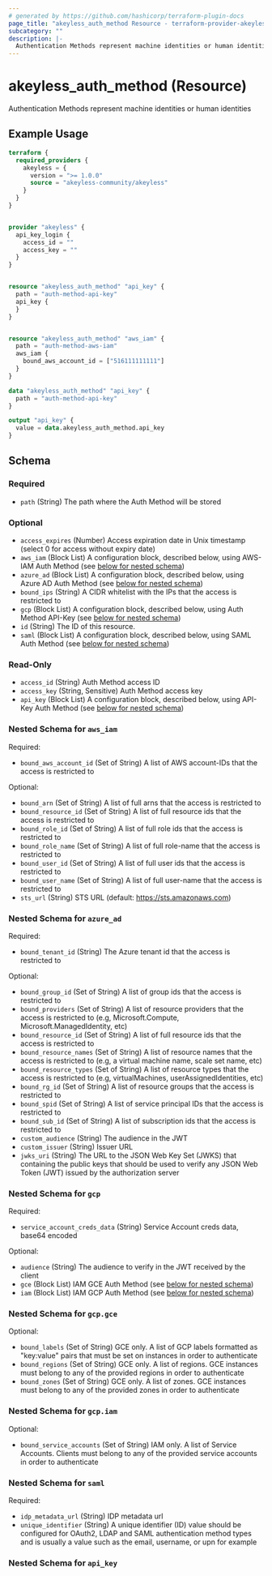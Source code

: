 ```yaml
---
# generated by https://github.com/hashicorp/terraform-plugin-docs
page_title: "akeyless_auth_method Resource - terraform-provider-akeyless"
subcategory: ""
description: |-
  Authentication Methods represent machine identities or human identities
---
```


# akeyless_auth_method (Resource)

Authentication Methods represent machine identities or human identities

## Example Usage

```terraform
terraform {
  required_providers {
    akeyless = {
      version = ">= 1.0.0"
      source = "akeyless-community/akeyless"
    }
  }
}


provider "akeyless" {
  api_key_login {
    access_id = ""
    access_key = ""
  }
}


resource "akeyless_auth_method" "api_key" {
  path = "auth-method-api-key"
  api_key {
  }
}


resource "akeyless_auth_method" "aws_iam" {
  path = "auth-method-aws-iam"
  aws_iam {
    bound_aws_account_id = ["516111111111"]
  }
}

data "akeyless_auth_method" "api_key" {
  path = "auth-method-api-key"
}

output "api_key" {
  value = data.akeyless_auth_method.api_key
}
```

<!-- schema generated by tfplugindocs -->
## Schema

### Required

- `path` (String) The path where the Auth Method will be stored

### Optional

- `access_expires` (Number) Access expiration date in Unix timestamp (select 0 for access without expiry date)
- `aws_iam` (Block List) A configuration block, described below, using AWS-IAM Auth Method (see [below for nested schema](#nestedblock--aws_iam))
- `azure_ad` (Block List) A configuration block, described below, using Azure AD Auth Method (see [below for nested schema](#nestedblock--azure_ad))
- `bound_ips` (String) A CIDR whitelist with the IPs that the access is restricted to
- `gcp` (Block List) A configuration block, described below, using Auth Method API-Key (see [below for nested schema](#nestedblock--gcp))
- `id` (String) The ID of this resource.
- `saml` (Block List) A configuration block, described below, using SAML Auth Method (see [below for nested schema](#nestedblock--saml))

### Read-Only

- `access_id` (String) Auth Method access ID
- `access_key` (String, Sensitive) Auth Method access key
- `api_key` (Block List) A configuration block, described below, using API-Key Auth Method (see [below for nested schema](#nestedblock--api_key))

<a id="nestedblock--aws_iam"></a>
### Nested Schema for `aws_iam`

Required:

- `bound_aws_account_id` (Set of String) A list of AWS account-IDs that the access is restricted to

Optional:

- `bound_arn` (Set of String) A list of full arns that the access is restricted to
- `bound_resource_id` (Set of String) A list of full resource ids that the access is restricted to
- `bound_role_id` (Set of String) A list of full role ids that the access is restricted to
- `bound_role_name` (Set of String) A list of full role-name that the access is restricted to
- `bound_user_id` (Set of String) A list of full user ids that the access is restricted to
- `bound_user_name` (Set of String) A list of full user-name that the access is restricted to
- `sts_url` (String) STS URL (default: https://sts.amazonaws.com)


<a id="nestedblock--azure_ad"></a>
### Nested Schema for `azure_ad`

Required:

- `bound_tenant_id` (String) The Azure tenant id that the access is restricted to

Optional:

- `bound_group_id` (Set of String) A list of group ids that the access is restricted to
- `bound_providers` (Set of String) A list of resource providers that the access is restricted to (e.g, Microsoft.Compute, Microsoft.ManagedIdentity, etc)
- `bound_resource_id` (Set of String) A list of full resource ids that the access is restricted to
- `bound_resource_names` (Set of String) A list of resource names that the access is restricted to (e.g, a virtual machine name, scale set name, etc)
- `bound_resource_types` (Set of String) A list of resource types that the access is restricted to (e.g, virtualMachines, userAssignedIdentities, etc)
- `bound_rg_id` (Set of String) A list of resource groups that the access is restricted to
- `bound_spid` (Set of String) A list of service principal IDs that the access is restricted to
- `bound_sub_id` (Set of String) A list of subscription ids that the access is restricted to
- `custom_audience` (String) The audience in the JWT
- `custom_issuer` (String) Issuer URL
- `jwks_uri` (String) The URL to the JSON Web Key Set (JWKS) that containing the public keys that should be used to verify any JSON Web Token (JWT) issued by the authorization server


<a id="nestedblock--gcp"></a>
### Nested Schema for `gcp`

Required:

- `service_account_creds_data` (String) Service Account creds data, base64 encoded

Optional:

- `audience` (String) The audience to verify in the JWT received by the client
- `gce` (Block List) IAM GCE Auth Method (see [below for nested schema](#nestedblock--gcp--gce))
- `iam` (Block List) IAM GCP Auth Method (see [below for nested schema](#nestedblock--gcp--iam))

<a id="nestedblock--gcp--gce"></a>
### Nested Schema for `gcp.gce`

Optional:

- `bound_labels` (Set of String) GCE only. A list of GCP labels formatted as "key:value" pairs that must be set on instances in order to authenticate
- `bound_regions` (Set of String) GCE only. A list of regions. GCE instances must belong to any of the provided regions in order to authenticate
- `bound_zones` (Set of String) GCE only. A list of zones. GCE instances must belong to any of the provided zones in order to authenticate


<a id="nestedblock--gcp--iam"></a>
### Nested Schema for `gcp.iam`

Optional:

- `bound_service_accounts` (Set of String) IAM only. A list of Service Accounts. Clients must belong to any of the provided service accounts in order to authenticate



<a id="nestedblock--saml"></a>
### Nested Schema for `saml`

Required:

- `idp_metadata_url` (String) IDP metadata url
- `unique_identifier` (String) A unique identifier (ID) value should be configured for OAuth2, LDAP and SAML authentication method types and is usually a value such as the email, username, or upn for example


<a id="nestedblock--api_key"></a>
### Nested Schema for `api_key`


